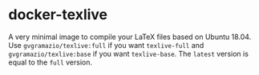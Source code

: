 # docker-texlive

A very minimal image to compile your LaTeX files based on Ubuntu 18.04. Use `gvgramazio/texlive:full` if you want `texlive-full` and `gvgramazio/texlive:base` if you want `texlive-base`. The `latest` version is equal to the `full` version.
